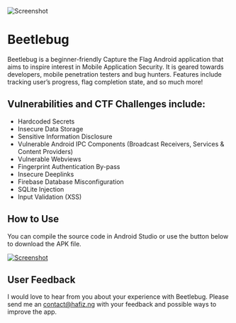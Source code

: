 ![Screenshot](https://hafiz.ng/wp-content/uploads/2022/03/github_header.png)

# Beetlebug

Beetlebug is a beginner-friendly Capture the Flag Android application that aims to inspire interest in Mobile Application Security. It is geared towards developers, mobile penetration testers and bug hunters. Features include tracking user’s progress, flag completion state, and so much more! 


## Vulnerabilities and CTF Challenges include:

- Hardcoded Secrets
- Insecure Data Storage
- Sensitive Information Disclosure
- Vulnerable Android IPC Components (Broadcast Receivers, Services & Content Providers)
- Vulnerable Webviews
- Fingerprint Authentication By-pass
- Insecure Deeplinks
- Firebase Database Misconfiguration
- SQLite Injection
- Input Validation (XSS)


## How to Use
You can compile the source code in Android Studio or use the button below to download the APK file.

[![Screenshot](https://hafiz.ng/wp-content/uploads/2022/03/beetlebug-button-e1647254402542.png)](#)



## User Feedback
I would love to hear from you about your experience with Beetlebug. Please send me an contact@hafiz.ng with your feedback and possible ways to improve the app.


